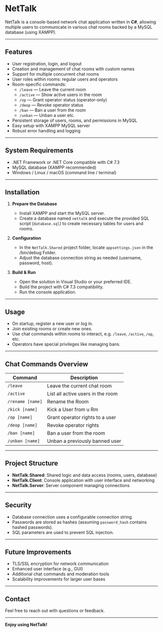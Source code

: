 # NetTalk

NetTalk is a console-based network chat application written in **C#**, allowing multiple users to communicate in various chat rooms backed by a MySQL database (using XAMPP).

---

## Features

- User registration, login, and logout
- Creation and management of chat rooms with custom names
- Support for multiple concurrent chat rooms
- User roles within rooms: regular users and operators
- Room-specific commands:
  - `/leave` — Leave the current room
  - `/active` — Show active users in the room
  - `/op` — Grant operator status (operator-only)
  - `/deop` — Revoke operator status
  - `/ban` — Ban a user from the room
  - `/unban` — Unban a user
  etc.
- Persistent storage of users, rooms, and permissions in MySQL
- Easy setup with XAMPP MySQL server
- Robust error handling and logging

---

## System Requirements

- .NET Framework or .NET Core compatible with C# 7.3
- MySQL database (XAMPP recommended)
- Windows / Linux / macOS (command line / terminal)

---

## Installation

1. **Prepare the Database**

   - Install XAMPP and start the MySQL server.
   - Create a database named `nettalk` and execute the provided SQL script (`database.sql`) to create necessary tables for users and rooms.

2. **Configuration**

   - In the `NetTalk.Shared` project folder, locate `appsettings.json` in the /bin/debug Folder.
   - Adjust the database connection string as needed (username, password, host).

3. **Build & Run**

   - Open the solution in Visual Studio or your preferred IDE.
   - Build the project with C# 7.3 compatibility.
   - Run the console application.

---

## Usage

- On startup, register a new user or log in.
- Join existing rooms or create new ones.
- Use chat commands within rooms to interact, e.g. `/leave`, `/active`, `/op`, etc.
- Operators have special privileges like managing bans.

---

## Chat Commands Overview

| Command         | Description                        |
| ----------------| -----------------------------------|
| `/leave`        | Leave the current chat room        |
| `/active`       | List all active users in the room  |
| `/rename [name]`| Rename the Room                    |
| `/kick [name]`  | Kick a User from u Rm              |
| `/op [name]`    | Grant operator rights to a user    |
| `/deop [name]`  | Revoke operator rights             |
| `/ban [name]`   | Ban a user from the room           |
| `/unban [name]` | Unban a previously banned user     |

---

## Project Structure

- **NetTalk.Shared**: Shared logic and data access (rooms, users, database)
- **NetTalk.Client**: Console application with user interface and networking
- **NetTalk.Server**: Server component managing connections

---

## Security

- Database connection uses a configurable connection string.
- Passwords are stored as hashes (assuming `password_hash` contains hashed passwords).
- SQL parameters are used to prevent SQL injection.

---

## Future Improvements

- TLS/SSL encryption for network communication
- Enhanced user interface (e.g., GUI)
- Additional chat commands and moderation tools
- Scalability improvements for larger user bases


---

## Contact

Feel free to reach out with questions or feedback.

---

**Enjoy using NetTalk!**
